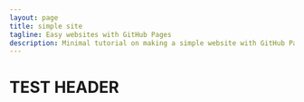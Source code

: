 ```yaml
---
layout: page
title: simple site
tagline: Easy websites with GitHub Pages
description: Minimal tutorial on making a simple website with GitHub Pages
---
```

# TEST HEADER
